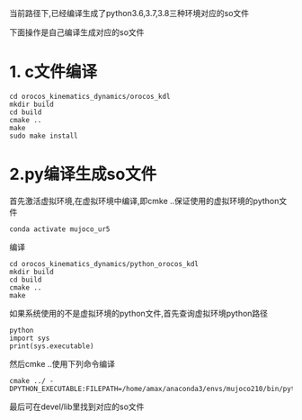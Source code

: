 当前路径下,已经编译生成了python3.6,3.7,3.8三种环境对应的so文件

下面操作是自己编译生成对应的so文件

# 1. c文件编译
```commandline
cd orocos_kinematics_dynamics/orocos_kdl
mkdir build
cd build
cmake ..
make
sudo make install
```

# 2.py编译生成so文件
首先激活虚拟环境,在虚拟环境中编译,即cmke ..保证使用的虚拟环境的python文件

```commandline
conda activate mujoco_ur5
```

编译

```commandline
cd orocos_kinematics_dynamics/python_orocos_kdl
mkdir build
cd build
cmake ..
make
```

如果系统使用的不是虚拟环境的python文件,首先查询虚拟环境python路径

```commandline
python
import sys
print(sys.executable)
```

然后cmke ..使用下列命令编译
```commandline
cmake ../ -DPYTHON_EXECUTABLE:FILEPATH=/home/amax/anaconda3/envs/mujoco210/bin/python
```

最后可在devel/lib里找到对应的so文件
